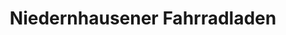 ---
title: "Niedernhausener Fahrradladen"
url: /niedernhausen/niedernhausener-fahrradladen/
shop: Fahrrad
---